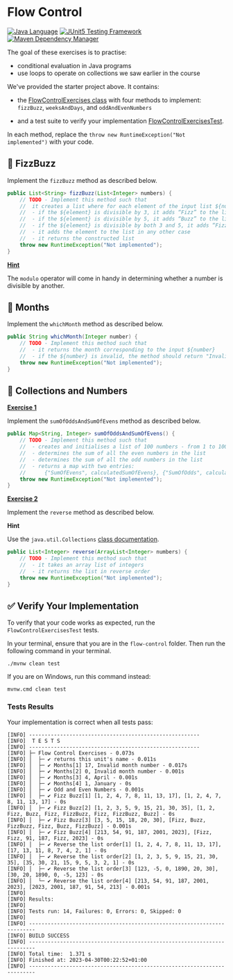 # Flow Control

[![Java Language](https://img.shields.io/badge/PLATFORM-OpenJDK-3A75B0.svg?style=for-the-badge)][1]
[![JUnit5 Testing Framework](https://img.shields.io/badge/testing%20framework-JUnit5-26A162.svg?style=for-the-badge)][3]
[![Maven Dependency Manager](https://img.shields.io/badge/dependency%20manager-Maven-AA215A.svg?style=for-the-badge)][4]

The goal of these exercises is to practise:
- conditional evaluation in Java programs
- use loops to operate on collections we saw earlier in the course

We've provided the starter project above. It contains:

- the [FlowControlExercises class][5] with four methods to implement: `fizzBuzz`, `weeksAndDays`, and `oddAndEvenNumbers`

- and a test suite to verify your implementation [FlowControlExercisesTest][6].

In each method, replace the `throw new RuntimeException("Not implemented")` with your code.

## :bee: FizzBuzz

Implement the `fizzBuzz` method as described below.

```java
public List<String> fizzBuzz(List<Integer> numbers) {
    // TODO - Implement this method such that 
    //  it creates a list where for each element of the input list ${numbers}
    //  - if the ${element} is divisible by 3, it adds “Fizz” to the list 
    //  - if the ${element} is divisible by 5, it adds “Buzz” to the list 
    //  - if the ${element} is divisible by both 3 and 5, it adds “FizzBuzz” to the list 
    //  - it adds the element to the list in any other case 
    //  - it returns the constructed list
    throw new RuntimeException("Not implemented");
}
```

**<ins>Hint</ins>** <br/>

The `modulo` operator will come in handy in determining whether a number is divisible by another.

## :date: Months

Implement the `whichMonth` method as described below.

```java
public String whichMonth(Integer number) {
    // TODO - Implement this method such that
    //  - it returns the month corresponding to the input ${number}
    //  - if the ${number} is invalid, the method should return "Invalid month number"
    throw new RuntimeException("Not implemented");
}
```

## :100: Collections and Numbers

**<ins>Exercise 1</ins>**

Implement the `sumOfOddsAndSumOfEvens` method as described below.

```java
public Map<String, Integer> sumOfOddsAndSumOfEvens() {
    // TODO - Implement this method such that
    //  - creates and initialises a list of 100 numbers - from 1 to 100
    //  - determines the sum of all the even numbers in the list
    //  - determines the sum of all the odd numbers in the list
    //  - returns a map with two entries:
    //      {"SumOfEvens", calculatedSumOfEvens}, {"SumOfOdds", calculatedSumOfOdds}
    throw new RuntimeException("Not implemented");
}
```

**<ins>Exercise 2</ins>**

Implement the `reverse` method as described below.

**Hint** <br/>

Use the `java.util.Collections` [class documentation][2].

```java
public List<Integer> reverse(ArrayList<Integer> numbers) {
    // TODO - Implement this method such that
    //  - it takes an array list of integers
    //  - it returns the list in reverse order
    throw new RuntimeException("Not implemented");
}
```

## :white_check_mark: Verify Your Implementation

To verify that your code works as expected, run the `FlowControlExercisesTest` tests.

In your terminal, ensure that you are in the `flow-control` folder.
Then run the following command in your terminal.

```shell
./mvnw clean test
```

If you are on Windows, run this command instead:

```shell
mvnw.cmd clean test
```

### Tests Results

Your implementation is correct when all tests pass:

```shell
[INFO] -------------------------------------------------------
[INFO]  T E S T S
[INFO] -------------------------------------------------------
[INFO] ├─ Flow Control Exercises - 0.073s
[INFO] │  ├─ ✔ returns this unit's name - 0.011s
[INFO] │  ├─ ✔ Months[1] 17, Invalid month number - 0.017s
[INFO] │  ├─ ✔ Months[2] 0, Invalid month number - 0.001s
[INFO] │  ├─ ✔ Months[3] 4, April - 0.001s
[INFO] │  ├─ ✔ Months[4] 1, January - 0s
[INFO] │  ├─ ✔ Odd and Even Numbers - 0.001s
[INFO] │  ├─ ✔ Fizz Buzz[1] [1, 2, 4, 7, 8, 11, 13, 17], [1, 2, 4, 7, 8, 11, 13, 17] - 0s
[INFO] │  ├─ ✔ Fizz Buzz[2] [1, 2, 3, 5, 9, 15, 21, 30, 35], [1, 2, Fizz, Buzz, Fizz, FizzBuzz, Fizz, FizzBuzz, Buzz] - 0s
[INFO] │  ├─ ✔ Fizz Buzz[3] [3, 5, 15, 18, 20, 30], [Fizz, Buzz, FizzBuzz, Fizz, Buzz, FizzBuzz] - 0.001s
[INFO] │  ├─ ✔ Fizz Buzz[4] [213, 54, 91, 187, 2001, 2023], [Fizz, Fizz, 91, 187, Fizz, 2023] - 0s
[INFO] │  ├─ ✔ Reverse the list order[1] [1, 2, 4, 7, 8, 11, 13, 17], [17, 13, 11, 8, 7, 4, 2, 1] - 0s
[INFO] │  ├─ ✔ Reverse the list order[2] [1, 2, 3, 5, 9, 15, 21, 30, 35], [35, 30, 21, 15, 9, 5, 3, 2, 1] - 0s
[INFO] │  ├─ ✔ Reverse the list order[3] [123, -5, 0, 1890, 20, 30], [30, 20, 1890, 0, -5, 123] - 0s
[INFO] │  └─ ✔ Reverse the list order[4] [213, 54, 91, 187, 2001, 2023], [2023, 2001, 187, 91, 54, 213] - 0.001s
[INFO] 
[INFO] Results:
[INFO] 
[INFO] Tests run: 14, Failures: 0, Errors: 0, Skipped: 0
[INFO] 
[INFO] ------------------------------------------------------------------------
[INFO] BUILD SUCCESS
[INFO] ------------------------------------------------------------------------
[INFO] Total time:  1.371 s
[INFO] Finished at: 2023-04-30T00:22:52+01:00
[INFO] ------------------------------------------------------------------------

```

[1]: https://docs.oracle.com/javase/8/docs/api/index.html
[2]: https://docs.oracle.com/javase/8/docs/api/java/util/Collections.html
[3]: https://junit.org/junit5/
[4]: https://maven.apache.org/
[5]: https://github.com/cbfacademy/intro-to-java-course/blob/main/exercises/flow-control/src/main/java/com/cbfacademy/FlowControlExercises.java
[6]: https://github.com/cbfacademy/intro-to-java-course/blob/main/exercises/flow-control/src/test/java/com/cbfacademy/FlowControlExercisesTest.java